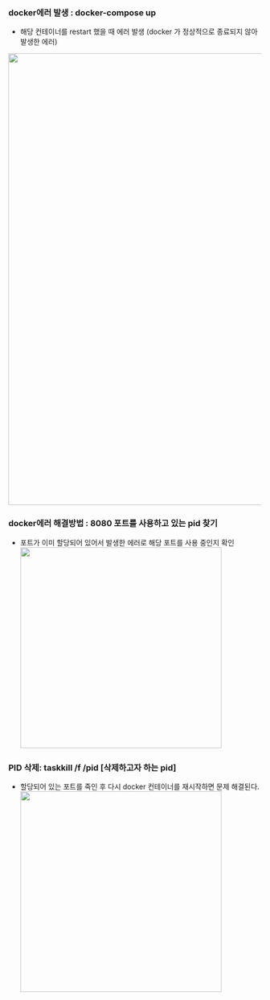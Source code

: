 ### docker에러 발생 : docker-compose up  
- 해당 컨테이너를 restart 했을 때 에러 발생 (docker 가 정상적으로 종료되지 않아 발생한 에러)  

<img src="../img/../캡스톤디자인/img/docker에러_발생.png" width="900" height=""></img>  

### docker에러 해결방법 : 8080 포트를 사용하고 있는 pid 찾기 
- 포트가 이미 할당되어 있어서 발생한 에러로 해당 포트를 사용 중인지 확인  
<img src="../img/../캡스톤디자인/img/docker에러_pid%20찾기.png" width="400" height=""></img>  

### PID 삭제: taskkill /f /pid [삭제하고자 하는 pid]
- 할당되어 있는 포트를 죽인 후 다시 docker 컨테이너를 재시작하면 문제 해결된다.   
<img src="../img/../캡스톤디자인/img/docker에러_pid삭제.png" width="400" height=""></img>  
